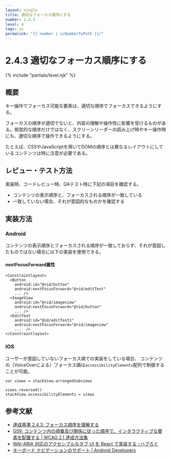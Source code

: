 ```yaml
---
layout: single
title: 適切なフォーカス順序にする
number: 2.4.3
level: A
tags: sc
permalink: "{{ number | scNumberToPath }}/"
---
```


# 2.4.3 適切なフォーカス順序にする

{% include "partials/level.njk" %}

## 概要

キー操作でフォーカス可能な要素は、適切な順序でフォーカスできるようにする。

フォーカスの順序が適切でないと、内容の理解や操作性に影響を受けるものがある。視覚的な順序だけではなく、スクリーンリーダーの読み上げ時やキー操作時にも、適切な順序で操作できるようにする。

たとえば、CSSやJavaScriptを用いてDOMの順序とは異なるレイアウトにしているコンテンツは特に注意が必要である。

## レビュー・テスト方法

実装時、コードレビュー時、QAテスト時に下記の項目を確認する。

- コンテンツの表示順序と、フォーカスされる順序が一致している
- 一致していない場合、それが意図的なものかを確認する

## 実装方法

### Android

コンテンツの表示順序とフォーカスされる順序が一致しておらず、それが意図したものではない場合に以下の実装を使用できる。

#### nextFocusForward属性

```
<Constraintlayout>
  <Button
    android:id="@+id/button"
    android:nextFocusForward="@+id/editText"
    ... />
  <ImageView
    android:id="@+id/imageview"
    android:nextFocusForward="@+id/button"
    ... />
  <EditText
    android:id="@id/editText1"
    android:nextFocusForward="@+id/imageview"
    ...  />
</Constraintlayout>
```

### iOS

ユーザーが意図していないフォーカス順での実装をしている場合、
コンテンツの（VoiceOverによる）フォーカス順は`accessibilityElements`配列で制御することが可能。

```
var views = stackView.arrangedSubviews

views.reversed()
stackView.accessibilityElements = views
```

## 参考文献

- [達成基準 2.4.3: フォーカス順序を理解する](https://waic.jp/docs/WCAG21/Understanding/focus-order.html)
- [G59: コンテンツ内の順番及び関係に従った順序で、インタラクティブな要素を配置する | WCAG 2.1 達成方法集](https://waic.jp/docs/WCAG21/Techniques/general/G59.html)
- [WAI-ARIA 対応のアクセシブルなタブ UI を React で実装する ::ハブろぐ](https://havelog.aho.mu/develop/a11y/e678-accessible_tabs_with_react.html)
- [キーボード ナビゲーションのサポート | Android Developers](https://developer.android.google.cn/training/keyboard-input/navigation?hl=ja)

